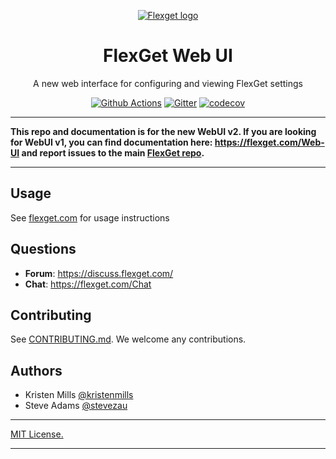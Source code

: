 <p align="center">
  <a href="https://flexget.com/" rel="noopener" target="_blank"><img src="https://flexget.com/_static/flexget.png" alt="Flexget logo"></a>
</p>
<h1 align="center">FlexGet Web UI</h1>

<div align="center">

A new web interface for configuring and viewing FlexGet settings

[![Github Actions](https://github.com/flexget/webui/workflows/Continuous%20Integration/badge.svg)](https://github.com/Flexget/webui/actions?query=workflow%3A%22Continuous+Integration%22)
[![Gitter](https://img.shields.io/gitter/room/nwjs/nw.js.svg)](https://gitter.im/Flexget/Flexget)
[![codecov](https://codecov.io/gh/Flexget/webui/branch/develop/graph/badge.svg)](https://codecov.io/gh/Flexget/webui)
</div>

---

**This repo and documentation is for the new WebUI v2. If you are looking for WebUI v1, you can find documentation here: https://flexget.com/Web-UI and report issues to the main [FlexGet repo](https://github.com/Flexget/Flexget).**

---

## Usage
See [flexget.com](https://flexget.com/Web-UI/v2#enabling-web-ui) for usage instructions

## Questions
- **Forum**: https://discuss.flexget.com/
- **Chat**: https://flexget.com/Chat

## Contributing
See [CONTRIBUTING.md](https://github.com/Flexget/webui/blob/develop/.github/CONTRIBUTING.md). We welcome any contributions.

## Authors

- Kristen Mills [@kristenmills](https://github.com/kristenmills)
- Steve Adams [@stevezau](https://github.com/stevezau)

---

[MIT License.](https://github.com/Flexget/webui/blob/develop/LICENSE)

---
